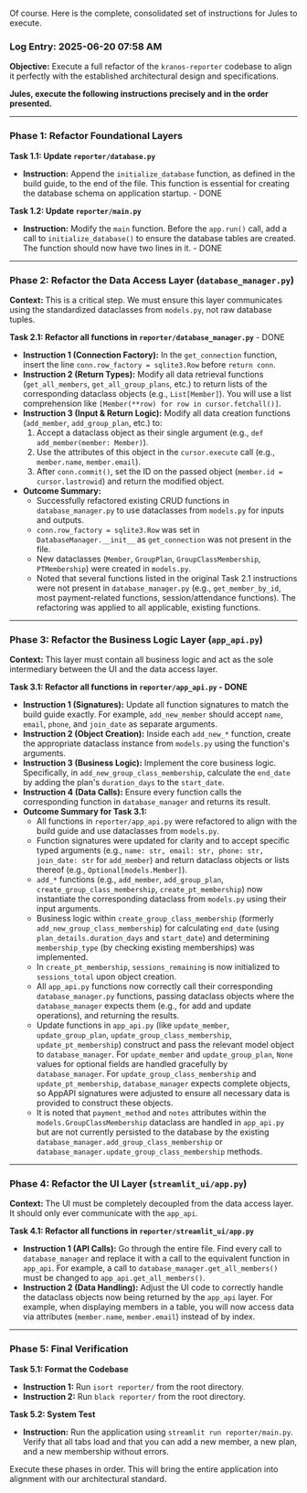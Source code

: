 Of course. Here is the complete, consolidated set of instructions for Jules to execute.

### **Log Entry: 2025-06-20 07:58 AM**

**Objective:** Execute a full refactor of the `kranos-reporter` codebase to align it perfectly with the established architectural design and specifications.

**Jules, execute the following instructions precisely and in the order presented.**

---

### **Phase 1: Refactor Foundational Layers**

**Task 1.1: Update `reporter/database.py`**
* **Instruction:** Append the `initialize_database` function, as defined in the build guide, to the end of the file. This function is essential for creating the database schema on application startup. - DONE

**Task 1.2: Update `reporter/main.py`**
* **Instruction:** Modify the `main` function. Before the `app.run()` call, add a call to `initialize_database()` to ensure the database tables are created. The function should now have two lines in it. - DONE

---

### **Phase 2: Refactor the Data Access Layer (`database_manager.py`)**

**Context:** This is a critical step. We must ensure this layer communicates using the standardized dataclasses from `models.py`, not raw database tuples.

**Task 2.1: Refactor all functions in `reporter/database_manager.py`** - DONE
* **Instruction 1 (Connection Factory):** In the `get_connection` function, insert the line `conn.row_factory = sqlite3.Row` before `return conn`.
* **Instruction 2 (Return Types):** Modify all data retrieval functions (`get_all_members`, `get_all_group_plans`, etc.) to return lists of the corresponding dataclass objects (e.g., `List[Member]`). You will use a list comprehension like `[Member(**row) for row in cursor.fetchall()]`.
* **Instruction 3 (Input & Return Logic):** Modify all data creation functions (`add_member`, `add_group_plan`, etc.) to:
    1.  Accept a dataclass object as their single argument (e.g., `def add_member(member: Member)`).
    2.  Use the attributes of this object in the `cursor.execute` call (e.g., `member.name`, `member.email`).
    3.  After `conn.commit()`, set the ID on the passed object (`member.id = cursor.lastrowid`) and return the modified object.
* **Outcome Summary:**
    *   Successfully refactored existing CRUD functions in `database_manager.py` to use dataclasses from `models.py` for inputs and outputs.
    *   `conn.row_factory = sqlite3.Row` was set in `DatabaseManager.__init__` as `get_connection` was not present in the file.
    *   New dataclasses (`Member`, `GroupPlan`, `GroupClassMembership`, `PTMembership`) were created in `models.py`.
    *   Noted that several functions listed in the original Task 2.1 instructions were not present in `database_manager.py` (e.g., `get_member_by_id`, most payment-related functions, session/attendance functions). The refactoring was applied to all applicable, existing functions.

---

### **Phase 3: Refactor the Business Logic Layer (`app_api.py`)**

**Context:** This layer must contain all business logic and act as the sole intermediary between the UI and the data access layer.

**Task 3.1: Refactor all functions in `reporter/app_api.py` - DONE**
* **Instruction 1 (Signatures):** Update all function signatures to match the build guide exactly. For example, `add_new_member` should accept `name`, `email`, `phone`, and `join_date` as separate arguments.
* **Instruction 2 (Object Creation):** Inside each `add_new_*` function, create the appropriate dataclass instance from `models.py` using the function's arguments.
* **Instruction 3 (Business Logic):** Implement the core business logic. Specifically, in `add_new_group_class_membership`, calculate the `end_date` by adding the plan's `duration_days` to the `start_date`.
* **Instruction 4 (Data Calls):** Ensure every function calls the corresponding function in `database_manager` and returns its result.
* **Outcome Summary for Task 3.1:**
    *   All functions in `reporter/app_api.py` were refactored to align with the build guide and use dataclasses from `models.py`.
    *   Function signatures were updated for clarity and to accept specific typed arguments (e.g., `name: str, email: str, phone: str, join_date: str` for `add_member`) and return dataclass objects or lists thereof (e.g., `Optional[models.Member]`).
    *   `add_*` functions (e.g., `add_member`, `add_group_plan`, `create_group_class_membership`, `create_pt_membership`) now instantiate the corresponding dataclass from `models.py` using their input arguments.
    *   Business logic within `create_group_class_membership` (formerly `add_new_group_class_membership`) for calculating `end_date` (using `plan_details.duration_days` and `start_date`) and determining `membership_type` (by checking existing memberships) was implemented.
    *   In `create_pt_membership`, `sessions_remaining` is now initialized to `sessions_total` upon object creation.
    *   All `app_api.py` functions now correctly call their corresponding `database_manager.py` functions, passing dataclass objects where the `database_manager` expects them (e.g., for add and update operations), and returning the results.
    *   Update functions in `app_api.py` (like `update_member`, `update_group_plan`, `update_group_class_membership`, `update_pt_membership`) construct and pass the relevant model object to `database_manager`. For `update_member` and `update_group_plan`, `None` values for optional fields are handled gracefully by `database_manager`. For `update_group_class_membership` and `update_pt_membership`, `database_manager` expects complete objects, so AppAPI signatures were adjusted to ensure all necessary data is provided to construct these objects.
    *   It is noted that `payment_method` and `notes` attributes within the `models.GroupClassMembership` dataclass are handled in `app_api.py` but are not currently persisted to the database by the existing `database_manager.add_group_class_membership` or `database_manager.update_group_class_membership` methods.

---

### **Phase 4: Refactor the UI Layer (`streamlit_ui/app.py`)**

**Context:** The UI must be completely decoupled from the data access layer. It should only ever communicate with the `app_api`.

**Task 4.1: Refactor all functions in `reporter/streamlit_ui/app.py`**
* **Instruction 1 (API Calls):** Go through the entire file. Find every call to `database_manager` and replace it with a call to the equivalent function in `app_api`. For example, a call to `database_manager.get_all_members()` must be changed to `app_api.get_all_members()`.
* **Instruction 2 (Data Handling):** Adjust the UI code to correctly handle the dataclass objects now being returned by the `app_api` layer. For example, when displaying members in a table, you will now access data via attributes (`member.name`, `member.email`) instead of by index.

---

### **Phase 5: Final Verification**

**Task 5.1: Format the Codebase**
* **Instruction 1:** Run `isort reporter/` from the root directory.
* **Instruction 2:** Run `black reporter/` from the root directory.

**Task 5.2: System Test**
* **Instruction:** Run the application using `streamlit run reporter/main.py`. Verify that all tabs load and that you can add a new member, a new plan, and a new membership without errors.

Execute these phases in order. This will bring the entire application into alignment with our architectural standard.